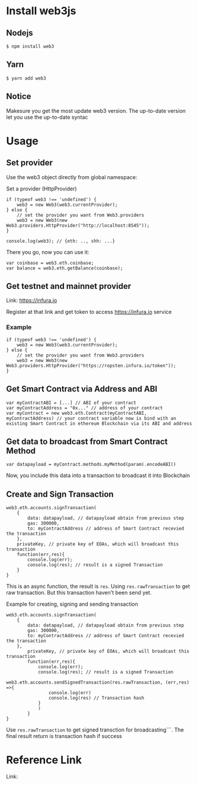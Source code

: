 # Install web3js
## Nodejs
`$ npm install web3`
## Yarn
`$ yarn add web3`
## Notice
Makesure you get the most update web3 version. The up-to-date version let you use the up-to-date syntac
# Usage
## Set provider
Use the web3 object directly from global namespace:

Set a provider (HttpProvider)

```
if (typeof web3 !== 'undefined') {
    web3 = new Web3(web3.currentProvider);
} else {
    // set the provider you want from Web3.providers
    web3 = new Web3(new Web3.providers.HttpProvider("http://localhost:8545"));
}
```

`console.log(web3); // {eth: .., shh: ...}`

There you go, now you can use it:

```
var coinbase = web3.eth.coinbase;
var balance = web3.eth.getBalance(coinbase);
```
## Get testnet and mainnet provider
Link: https://infura.io

Register at that link and get token to access https://infura.io service
### Example
```
if (typeof web3 !== 'undefined') {
    web3 = new Web3(web3.currentProvider);
} else {
    // set the provider you want from Web3.providers
    web3 = new Web3(new Web3.providers.HttpProvider("https://ropsten.infura.io/token"));
}
```
## Get Smart Contract via Address and ABI
```
var myContractABI = [...] // ABI of your contract
var myContractAddress = "0x..." // address of your contract
var myContract = new web3.eth.Contract(myContractABI, myContractAddress) // your contract variable now is bind with an existing Smart Contract in ethereum Blockchain via its ABI and address
```
## Get data to broadcast from Smart Contract Method
`var datapayload = myContract.methods.myMethod(param).encodeABI()`

Now, you include this data into a transaction to broadcast it into Blockchain

## Create and Sign Transaction
```
web3.eth.accounts.signTransaction(
    {
        data: datapayload, // datapayload obtain from previous step
        gas: 300000,
        to: myContractAddress // address of Smart Contract recevied the transaction
    },
    privateKey, // private key of EOAs, which will broadcast this transaction
    function(err,res){
        console.log(err);
        console.log(res); // result is a signed Transaction
    }
}
```

This is an async function, the result is `res`. Using `res.rawTransaction` to get raw transaction. But this transaction haven't been send yet.

Example for creating, signing and sending transaction

```
web3.eth.accounts.signTransaction(
    {
        data: datapayload, // datapayload obtain from previous step
        gas: 300000,
        to: myContractAddress // address of Smart Contract recevied the transaction
    },
        privateKey, // private key of EOAs, which will broadcast this transaction
        function(err,res){
            console.log(err);
            console.log(res); // result is a signed Transaction
            web3.eth.accounts.sendSignedTransaction(res.rawTransaction, (err,res) =>{
                console.log(err)
                console.log(res) // Transaction hash
            }
            )
        }
}
```

Use `res.rawTransaction` to get signed transction for broadcasting```. The final result return is transaction hash if success
# Reference Link
Link:
